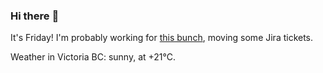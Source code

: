 ### Hi there :wave:

It's Friday! I'm probably working for [this bunch](https://github.com/kohofinancial), moving some Jira tickets.

Weather in Victoria BC: sunny, at +21°C.
